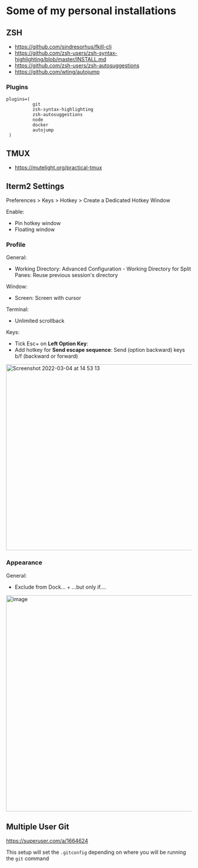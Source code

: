 # Some of my personal installations

## ZSH

- https://github.com/sindresorhus/fkill-cli
- https://github.com/zsh-users/zsh-syntax-highlighting/blob/master/INSTALL.md
- https://github.com/zsh-users/zsh-autosuggestions
- https://github.com/wting/autojump

### Plugins

```
plugins=(
          git
          zsh-syntax-highlighting
          zsh-autosuggestions
          node
          docker
          autojump
 )
```

## TMUX

- https://mutelight.org/practical-tmux

## Iterm2 Settings

Preferences > Keys > Hotkey > Create a Dedicated Hotkey Window

Enable:
- Pin hotkey window
- Floating window

### Profile

General:
- Working Directory: Advanced Configuration - Working Directory for Split Panes: Reuse previous session's directory

Window:
- Screen: Screen with cursor

Terminal:
- Unlimited scrollback

Keys:
- Tick Esc+ on **Left Option Key**:
- Add hotkey for **Send escape sequence**: Send (option backward) keys b/f (backward or forward)
<img width="505" alt="Screenshot 2022-03-04 at 14 53 13" src="https://user-images.githubusercontent.com/6420838/156714343-170f4b70-f7a3-4ec9-8649-f559a9ac17a5.png">


### Appearance

General:
- Exclude from Dock... + ...but only if....

<img width="587" alt="image" src="https://user-images.githubusercontent.com/6420838/114260190-d5f43f00-9a05-11eb-954b-6618bbb36625.png">


## Multiple User Git

https://superuser.com/a/1664624

This setup will set the `.gitconfig` depending on where you will be running the `git` command
